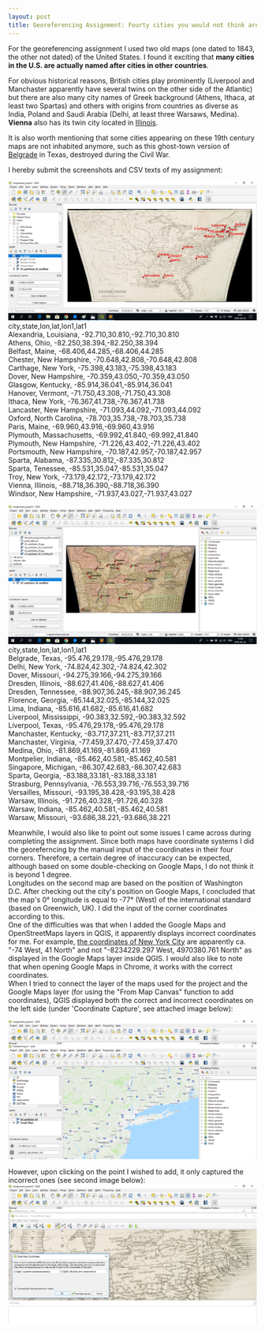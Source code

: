 ```yaml
---
layout: post
title: Georeferencing Assignment: Fourty cities you would not think are located (also) in the U.S.
---
```


For the georeferencing assignment I used two old maps (one dated to 1843, the other not dated) of the United States.
I found it exciting that **many cities in the U.S. are actually named after cities in other countries**.  

For obvious historical reasons, British cities play prominently (Liverpool and Manchaster apparently have several twins on the other side of the Atlantic) but
there are also many city names of Greek background (Athens, Ithaca, at least two Spartas) and others with origins from countries as diverse as India,
Poland and Saudi Arabia (Delhi, at least three Warsaws, Medina). **Vienna** also has its twin city located in [Illinois](https://en.wikipedia.org/wiki/Vienna,_Illinois).  

It is also worth mentioning that some cities appearing on these 19th century maps are not inhabited anymore, such as this ghost-town version of [Belgrade](https://en.wikipedia.org/wiki/Belgrade,_Texas) in Texas, destroyed during the Civil War.

I hereby submit the screenshots and CSV texts of my assignment:  

![](/img/georeferencing_us_cities1.png)  
city,state,lon,lat,lon1,lat1  
Alexandria, Louisiana, -92.710,30.810,-92.710,30.810  
Athens, Ohio, -82.250,38.394,-82.250,38.394  
Belfast, Maine, -68.406,44.285,-68.406,44.285  
Chester, New Hampshire, -70.648,42.808,-70.648,42.808  
Carthage, New York, -75.398,43.183,-75.398,43.183  
Dover, New Hampshire, -70.359,43.050,-70.359,43.050  
Glasgow, Kentucky, -85.914,36.041,-85.914,36.041  
Hanover, Vermont, -71.750,43.308,-71.750,43.308  
Ithaca, New York, -76.367,41.738,-76.367,41.738  
Lancaster, New Hampshire, -71.093,44.092,-71.093,44.092  
Oxford, North Carolina, -78.703,35.738,-78.703,35.738  
Paris, Maine, -69.960,43.916,-69.960,43.916  
Plymouth, Massachusetts, -69.992,41.840,-69.992,41.840  
Plymouth, New Hampshire, -71.226,43.402,-71.226,43.402  
Portsmouth, New Hampshire, -70.187,42.957,-70.187,42.957  
Sparta, Alabama, -87.335,30.812,-87.335,30.812  
Sparta, Tenessee, -85.531,35.047,-85.531,35.047  
Troy, New York, -73.179,42.172,-73.179,42.172  
Vienna, Illinois, -88.718,36.390,-88.718,36.390  
Windsor, New Hampshire, -71.937,43.027,-71.937,43.027  
  
![](/img/georeferencing_us_cities2.png)  
city,state,lon,lat,lon1,lat1  
Belgrade, Texas, -95.476,29.178,-95.476,29.178  
Delhi, New York, -74.824,42.302,-74.824,42.302  
Dover, Missouri, -94.275,39.166,-94.275,39.166  
Dresden, Illinois, -88.627,41.406,-88.627,41.406  
Dresden, Tennessee, -88.907,36.245,-88.907,36.245  
Florence, Georgia, -85.144,32.025,-85.144,32.025  
Lima, Indiana, -85.616,41.682,-85.616,41.682  
Liverpool, Mississippi, -90.383,32.592,-90.383,32.592  
Liverpool, Texas, -95.476,29.178,-95.476,29.178  
Manchaster, Kentucky, -83.717,37.211,-83.717,37.211  
Manchaster, Virginia, -77.459,37.470,-77.459,37.470  
Medina, Ohio, -81.869,41.169,-81.869,41.169  
Montpelier, Indiana, -85.462,40.581,-85.462,40.581  
Singapore, Michigan, -86.307,42.683,-86.307,42.683  
Sparta, Georgia, -83.188,33.181,-83.188,33.181  
Strasburg, Pennsylvania, -76.553,39.716,-76.553,39.716  
Versailles, Missouri, -93.195,38.428,-93.195,38.428  
Warsaw, Illinois, -91.726,40.328,-91.726,40.328  
Warsaw, Indiana, -85.462,40.581,-85.462,40.581  
Warsaw, Missouri, -93.686,38.221,-93.686,38.221  

Meanwhile, I would also like to point out some issues I came across during completing the assignment.
Since both maps have coordinate systems I did the georeferncing by the manual input of the coordinates in their four corners.
Therefore, a certain degree of inaccuracy can be expected, although based on some double-checking on Google Maps, I do not think it is
beyond 1 degree.  
Longitudes on the second map are based on the position of Washington D.C. After checking out the city's position on Google Maps, I
concluded that the map's 0° longitude is equal to -77° (West) of the international standard (based on Greenwich, UK). I did the input of
the corner coordinates according to this.  
One of the difficulties was that when I added the Google Maps and OpenStreetMaps layers in QGIS, it apparently displays incorrect
coordinates for me. For example, [the coordinates of New York City](https://www.latlong.net/place/new-york-city-ny-usa-1848.html) are apparently ca. "-74 West, 41 North" and not "-8234229.297 West, 4970380.761 North" as displayed in the Google Maps layer inside QGIS.
I would also like to note that when opening Google Maps in Chrome, it works with the correct coordinates.  
When I tried to connect the layer of the maps used for the project and the Google Maps layer (for using the "From Map Canvas" function
to add coordinates), QGIS displayed both the correct and incorrect coordinates on the left side (under 'Coordinate Capture', see attached image below): 
  
![](/img/georeferencing_issues1.png)    
  
However, upon clicking on the point I wished to add, it only captured the incorrect ones (see second image below):  
![](/img/georeferencing_issues2.png)  




